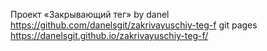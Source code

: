 Проект «Закрывающий тег» by danel https://github.com/danelsgit/zakrivayuschiy-teg-f
git pages https://danelsgit.github.io/zakrivayuschiy-teg-f/
